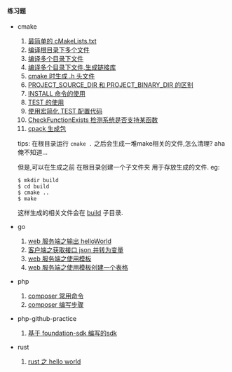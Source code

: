 #### 练习题
* cmake
    1. [最简单的 cMakeLists.txt](./cmake/section1)
    2. [编译根目录下多个文件](./cmake/section2)
    3. [编译多个目录下文件](./cmake/section3)
    4. [编译多个目录下文件,生成链接库](./cmake/section4)
    5. [cmake 时生成 .h 头文件](./cmake/section5)
    6. [PROJECT_SOURCE_DIR 和 PROJECT_BINARY_DIR 的区别](./cmake/section6)
    7. [INSTALL 命令的使用](./cmake/section7)
    8. [TEST 的使用](./cmake/section8)
    9. [使用宏简化 TEST 配置代码](./cmake/section9)
    10. [CheckFunctionExists 检测系统是否支持某函数](./cmake/section10)
    11. [cpack 生成包](./cmake/section11)

  tips: 在根目录运行 `cmake .` 之后会生成一堆make相关的文件,怎么清理? aha 俺不知道...
  
  但是,可以在生成之前 在根目录创建一个子文件夹 用于存放生成的文件.
  eg:
  ```
  $ mkdir build
  $ cd build
  $ cmake ..
  $ make
  ```
  这样生成的相关文件会在 [build](./cmake/section2/build) 子目录.

* go
    1. [web 服务端之输出 helloWorld](./go/section1)
    2. [客户端之获取接口 json 并转为变量](./go/section2)
    3. [web 服务端之使用模板](./go/section3)
    4. [web 服务端之使用模板创建一个表格](./go/section4)

* php
    1. [composer 常用命令](./php/)
    2. [composer 编写步骤](./php/)

* php-github-practice
    1.  [基于 foundation-sdk 编写的sdk](./php/foundation-sdk)

* rust
    1. [rust 之 hello world](./rust/section1)